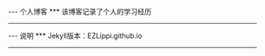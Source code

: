 --- 个人博客
*** 该博客记录了个人的学习经历






*****************************************
--- 说明
*** Jekyll版本：EZLippi.github.io
*****************************************
